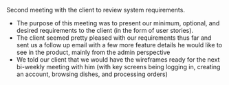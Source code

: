 
Second meeting with the client to review system requirements. 
- The purpose of this meeting was to present our minimum, optional, and desired requirements to the client (in the form of user stories).
- The client seemed pretty pleased with our requirements thus far and sent us a follow up email with a few more feature details he would like to see in the product, mainly from the admin perspective
- We told our client that we would have the wireframes ready for the next bi-weekly meeting with him (with key screens being logging in, creating an account, browsing dishes, and processing orders)

